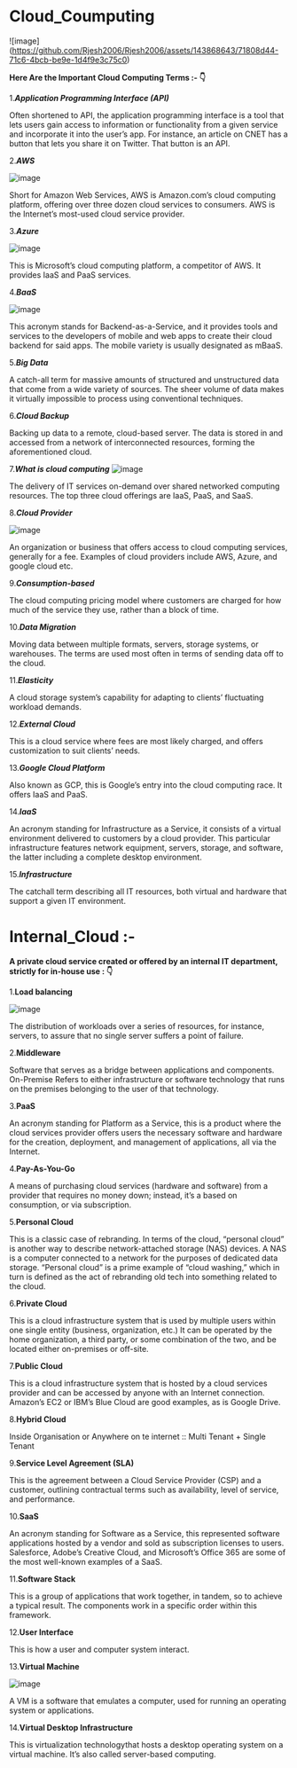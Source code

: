 



# Cloud_Coumputing # 
 ![image] (https://github.com/Rjesh2006/Rjesh2006/assets/143868643/71808d44-71c6-4bcb-be9e-1d4f9e3c75c0)



**Here Are the Important Cloud Computing Terms :- 👇**



1.***Application Programming Interface (API)***

Often shortened to API, the application programming interface is a tool that lets users gain access to information or functionality from a given service and incorporate it into the user’s app. For instance, an article on CNET has a button that lets you share it on Twitter. That button is an API.

2.***AWS***


![image](https://github.com/Rjesh2006/Rjesh2006/assets/143868643/bc9e988c-bca5-41ae-a096-4b1200d60b12)

Short for Amazon Web Services, AWS is Amazon.com’s cloud computing platform, offering over three dozen cloud services to consumers. AWS is the Internet’s most-used cloud service provider.

3.***Azure***


![image](https://github.com/Rjesh2006/Rjesh2006/assets/143868643/e247d285-f0f7-4894-b2d9-96e5e9904db7)

This is Microsoft’s cloud computing platform, a competitor of AWS. It provides IaaS and PaaS services.

4.***BaaS***


![image](https://github.com/Rjesh2006/Rjesh2006/assets/143868643/c33b700d-fb97-41ad-81b2-e53ab5851972)

This acronym stands for Backend-as-a-Service, and it provides tools and services to the developers of mobile and web apps to create their cloud backend for said apps. The mobile variety is usually designated as mBaaS.

5.***Big Data***



A catch-all term for massive amounts of structured and unstructured data that come from a wide variety of sources. The sheer volume of data makes it virtually impossible to process using conventional techniques.


6.***Cloud Backup***

Backing up data to a remote, cloud-based server. The data is stored in and accessed from a network of interconnected resources, forming the aforementioned cloud.  


7.***What is cloud computing***
![image](https://github.com/Rjesh2006/Rjesh2006/assets/143868643/58d9af1c-fd94-4d44-a7c5-53ed3d10e326)


The delivery of IT services on-demand over shared networked computing resources. The top three cloud offerings are IaaS, PaaS, and SaaS.


8.***Cloud Provider***

![image](https://github.com/Rjesh2006/Rjesh2006/assets/143868643/26352cc6-0fed-4c52-a03c-79ee882630d5)


An organization or business that offers access to cloud computing services, generally for a fee. Examples of cloud providers include AWS, Azure, and google cloud etc.


9.***Consumption-based***

The cloud computing pricing model where customers are charged for how much of the service they use, rather than a block of time.


10.***Data Migration***

Moving data between multiple formats, servers, storage systems, or warehouses. The terms are used most often in terms of sending data off to the cloud.


11.***Elasticity***

A cloud storage system’s capability for adapting to clients’ fluctuating workload demands.


12.***External Cloud***

This is a cloud service where fees are most likely charged, and offers customization to suit clients’ needs.


13.***Google Cloud Platform***

Also known as GCP, this is Google’s entry into the cloud computing race. It offers IaaS and PaaS.


14.***IaaS***

An acronym standing for Infrastructure as a Service, it consists of a virtual environment delivered to customers by a cloud provider. This particular infrastructure features network equipment, servers, storage, and software, the latter including a complete desktop environment.


15.***Infrastructure***

The catchall term describing all IT resources, both virtual and hardware that support a given IT environment.




# Internal_Cloud :- #

**A private cloud service created or offered by an internal IT department, strictly for in-house use : 👇** 

1.**Load balancing**


![image](https://github.com/Rjesh2006/Rjesh2006/assets/143868643/21fac2b1-ff6b-41e9-9996-2bb1fceda915)

The distribution of workloads over a series of resources, for instance, servers, to assure that no single server suffers a point of failure.


2.**Middleware**

Software that serves as a bridge between applications and components.
On-Premise
Refers to either infrastructure or software technology that runs on the premises belonging to the user of that technology. 


3.**PaaS**

An acronym standing for Platform as a Service, this is a product where the cloud services provider offers users the necessary software and hardware for the creation, deployment, and management of applications, all via the Internet.


4.**Pay-As-You-Go**

A means of purchasing cloud services (hardware and software) from a provider that requires no money down; instead, it’s a based on consumption, or via subscription.


5.**Personal Cloud**

This is a classic case of rebranding. In terms of the cloud, “personal cloud” is another way to describe network-attached storage (NAS) devices. A NAS is a computer connected to a network for the purposes of dedicated data storage. “Personal cloud” is a prime example of “cloud washing,” which in turn is defined as the act of rebranding old tech into something related to the cloud.

6.**Private Cloud**

This is a cloud infrastructure system that is used by multiple users within one single entity (business, organization, etc.) It can be operated by the home organization, a third party, or some combination of the two, and be located either on-premises or off-site.


7.**Public Cloud**

This is a cloud infrastructure system that is hosted by a cloud services provider and can be accessed by anyone with an Internet connection.  Amazon’s EC2 or IBM’s Blue Cloud are good examples, as is Google Drive.

8.**Hybrid Cloud**

Inside Organisation or Anywhere on te internet :: Multi Tenant + Single Tenant


9.**Service Level Agreement (SLA)**

This is the agreement between a Cloud Service Provider (CSP) and a customer, outlining contractual terms such as availability, level of service, and performance.


10.**SaaS**

An acronym standing for Software as a Service, this represented software applications hosted by a vendor and sold as subscription licenses to users. Salesforce, Adobe’s Creative Cloud, and Microsoft’s Office 365 are some of the most well-known examples of a SaaS.


11.**Software Stack**

This is a group of applications that work together, in tandem, so to achieve a typical result. The components work in a specific order within this framework.


12.**User Interface**

This is how a user and computer system interact.


13.**Virtual Machine**


![image](https://github.com/Rjesh2006/Rjesh2006/assets/143868643/9c00de3c-9329-44c5-9089-a52fb0e85837)

A VM is a software that emulates a computer, used for running an operating system or applications.


14.**Virtual Desktop Infrastructure**

This is virtualization technologythat hosts a desktop operating system on a virtual machine. It’s also called server-based computing. 

